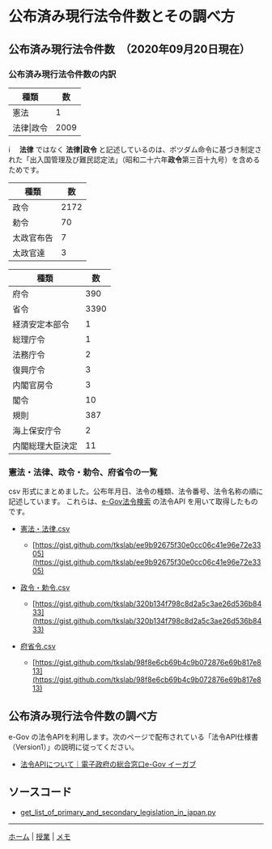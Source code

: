 # 公布済み現行法令件数とその調べ方

## 公布済み現行法令件数　（2020年09月20日現在）

### 公布済み現行法令件数の内訳


| 種類 | 数 |
----|---- 
| 憲法 | 1 |
| 法律\|政令 | 2009 |


ℹ️ 　**法律** ではなく **法律\|政令** と記述しているのは、ポツダム命令に基づき制定された「出入国管理及び難民認定法」（昭和二十六年**政令**第三百十九号）を含めるためです。


| 種類 | 数 |
----|---- 
| 政令 | 2172 |
| 勅令 | 70 |
| 太政官布告 | 7 |
| 太政官達 | 3 |

 
| 種類 | 数 |
----|---- 
|府令| 390|
|省令|3390|
|経済安定本部令|   1|
|総理庁令|   1|
|法務庁令|   2|
|復興庁令|   3|
|内閣官房令|   3|
|閣令|  10|
|規則| 387|
|海上保安庁令|   2|
|内閣総理大臣決定|  11|


### 憲法・法律、政令・勅令、府省令の一覧

csv 形式にまとめました。公布年月日、法令の種類、法令番号、法令名称の順に記述しています。
これらは、[e-Gov法令検索](https://elaws.e-gov.go.jp/search/elawsSearch/elaws_search/lsg0100/) の法令API を用いて取得したものです。
 
 
 - [憲法・法律.csv](憲法・法律.csv)
   - [https://gist.github.com/tkslab/ee9b92675f30e0cc06c41e96e72e3305](https://gist.github.com/tkslab/ee9b92675f30e0cc06c41e96e72e3305)
 
 - [政令・勅令.csv](政令・勅令.csv)
   - [https://gist.github.com/tkslab/320b134f798c8d2a5c3ae26d536b8433](https://gist.github.com/tkslab/320b134f798c8d2a5c3ae26d536b8433)
 
 - [府省令.csv](府省令.csv)
   - [https://gist.github.com/tkslab/98f8e6cb69b4c9b072876e69b817e813](https://gist.github.com/tkslab/98f8e6cb69b4c9b072876e69b817e813)
 
 

 
## 公布済み現行法令件数の調べ方

e-Gov の法令APIを利用します。次のページで配布されている「法令API仕様書（Version1）」の説明に従ってください。

-  [法令APIについて｜電子政府の総合窓口e-Gov イーガブ](https://www.e-gov.go.jp/elaws/interface_api/index.html)
 
## ソースコード

- [get_list_of_primary_and_secondary_legislation_in_japan.py](get_list_of_primary_and_secondary_legislation_in_japan.py)


---

[ホーム](/) | [授業](/courses/) | [メモ](/memo/)
